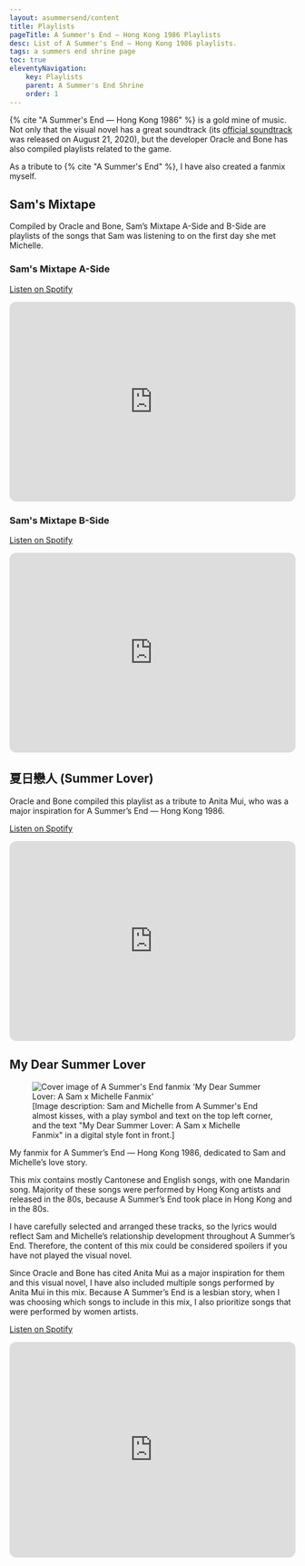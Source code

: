 ```yaml
---
layout: asummersend/content
title: Playlists
pageTitle: A Summer's End — Hong Kong 1986 Playlists
desc: List of A Summer's End — Hong Kong 1986 playlists.
tags: a summers end shrine page
toc: true
eleventyNavigation:
    key: Playlists
    parent: A Summer's End Shrine
    order: 1
---
```


{% cite "A Summer's End — Hong Kong 1986" %} is a gold mine of music. Not only that the visual novel has a great soundtrack (its [official soundtrack](https://www.asummersend.com/original-soundtrack) was released on August 21, 2020), but the developer Oracle and Bone has also compiled playlists related to the game.

As a tribute to {% cite "A Summer's End" %}, I have also created a fanmix myself.

## Sam's Mixtape

Compiled by Oracle and Bone, Sam’s Mixtape A-Side and B-Side are playlists of the songs that Sam was listening to on the first day she met Michelle.

### Sam's Mixtape A-Side

<a class="link-btn" href="https://open.spotify.com/playlist/7vP8C9Sw1wLlsRDr7eQl46" target="_blank">Listen on Spotify</a>

<iframe style="border-radius:12px" src="https://open.spotify.com/embed/playlist/7vP8C9Sw1wLlsRDr7eQl46?utm_source=generator" width="100%" height="352" frameBorder="0" allowfullscreen="" allow="autoplay; clipboard-write; encrypted-media; fullscreen; picture-in-picture" loading="lazy"></iframe>


### Sam's Mixtape B-Side

<a class="link-btn" href="https://open.spotify.com/playlist/6n5QvHkm33nDPIy0RIJv6T" target="_blank">Listen on Spotify</a>

<iframe style="border-radius:12px" src="https://open.spotify.com/embed/playlist/6n5QvHkm33nDPIy0RIJv6T?utm_source=generator" width="100%" height="352" frameBorder="0" allowfullscreen="" allow="autoplay; clipboard-write; encrypted-media; fullscreen; picture-in-picture" loading="lazy"></iframe>


## 夏日戀人 (Summer Lover)

Oracle and Bone compiled this playlist as a tribute to Anita Mui, who was a major inspiration for A Summer’s End — Hong Kong 1986.

<a class="link-btn" href="https://open.spotify.com/playlist/4GJuqiYygMPC3ifNemhCCh" target="_blank">Listen on Spotify</a>

<iframe style="border-radius:12px" src="https://open.spotify.com/embed/playlist/4GJuqiYygMPC3ifNemhCCh?utm_source=generator" width="100%" height="352" frameBorder="0" allowfullscreen="" allow="autoplay; clipboard-write; encrypted-media; fullscreen; picture-in-picture" loading="lazy"></iframe>


## My Dear Summer Lover

<figure>
    <img src="/assets/projects/playlists/My-Dear-Summer-Lover-cover.png" alt="Cover image of A Summer's End fanmix 'My Dear Summer Lover: A Sam x Michelle Fanmix'">
    <figcaption>
        [Image description: Sam and Michelle from A Summer's End almost kisses, with a play symbol and text on the top left corner, and the text "My Dear Summer Lover: A Sam x Michelle Fanmix" in a digital style font in front.]
    </figcaption>
</figure>

My fanmix for A Summer’s End — Hong Kong 1986, dedicated to Sam and Michelle’s love story.

This mix contains mostly Cantonese and English songs, with one Mandarin song. Majority of these songs were performed by Hong Kong artists and released in the 80s, because A Summer’s End took place in Hong Kong and in the 80s.

I have carefully selected and arranged these tracks, so the lyrics would reflect Sam and Michelle’s relationship development throughout A Summer’s End. Therefore, the content of this mix could be considered spoilers if you have not played the visual novel.

Since Oracle and Bone has cited Anita Mui as a major inspiration for them and this visual novel, I have also included multiple songs performed by Anita Mui in this mix. Because A Summer’s End is a lesbian story, when I was choosing which songs to include in this mix, I also prioritize songs that were performed by women artists.

<a class="link-btn" href="https://open.spotify.com/playlist/3SIV7VjSKhspYwugVIQjug" target="_blank">Listen on Spotify</a>

<iframe style="border-radius:12px" src="https://open.spotify.com/embed/playlist/3SIV7VjSKhspYwugVIQjug?utm_source=generator" width="100%" height="380" frameBorder="0" allowfullscreen="" allow="autoplay; clipboard-write; encrypted-media; fullscreen; picture-in-picture" loading="lazy"></iframe>
